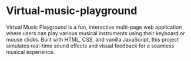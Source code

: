# Virtual-music-playground
Virtual Music Playground is a fun, interactive multi-page web application where users can play various musical instruments using their keyboard or mouse clicks. Built with HTML, CSS, and vanilla JavaScript, this project simulates real-time sound effects and visual feedback for a seamless musical experience.
